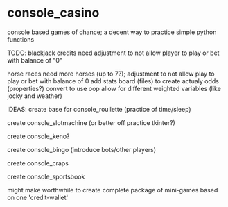 # console_casino
console based games of chance; a decent way to practice simple python functions

TODO:
blackjack credits need adjustment to not allow player to play or bet with balance of "0"

horse races  need more horses (up to 7?); adjustment to not allow play to play or bet with balance of 0
add stats board (files) to create actualy odds (properties?)
convert to use oop
allow for different weighted variables (like jocky and weather)


IDEAS:
create base for console_roullette (practice of time/sleep)

create console_slotmachine (or better off practice tkinter?)

create console_keno?

create console_bingo (introduce bots/other players)

create console_craps

create console_sportsbook

might make worthwhile to create complete package of mini-games based on one 'credit-wallet'
